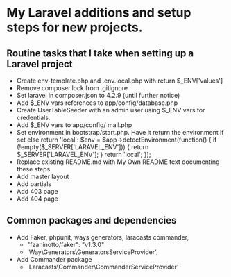 # My Laravel additions and setup steps for new projects.

## Routine tasks that I take when setting up a Laravel project
- Create env-template.php and .env.local.php with return $_ENV['values']
- Remove composer.lock from .gitignore
- Set laravel in composer.json to 4.2.9 (until further notice)
- Add $_ENV vars references to app/config/database.php
- Create UserTableSeeder with an admin user using $_ENV vars for credentials.
- Add $_ENV vars to app/config/ mail.php
- Set environment in bootstrap/start.php. Have it return the environment if set else return 'local':
        $env = $app->detectEnvironment(function()
        {
            if (!empty($_SERVER['LARAVEL_ENV'])) {
                return $_SERVER['LARAVEL_ENV'];
              }
            return 'local';
        });
- Replace existing README.md with My Own README text documenting these steps
- Add master layout
- Add partials
- Add 403 page
- Add 404 page

## Common packages and dependencies
- Add Faker, phpunit, ways generators, laracasts commander,
    - "fzaninotto/faker": "v1.3.0"
    - 'Way\Generators\GeneratorsServiceProvider',
- Add Commander package
    - 'Laracasts\Commander\CommanderServiceProvider'


